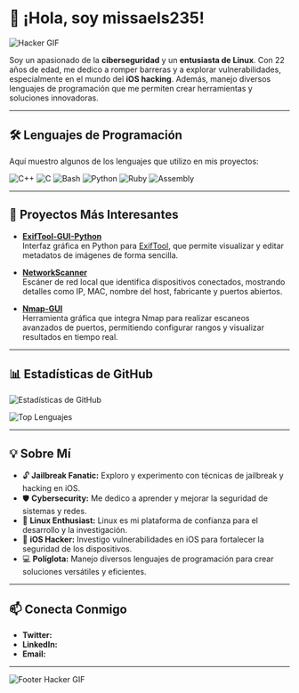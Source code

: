 # 👋 ¡Hola, soy missaels235!

![Hacker GIF](https://media.giphy.com/media/3og0ILLVvPp8d64Jd6/giphy.gif)

Soy un apasionado de la **ciberseguridad** y un **entusiasta de Linux**. Con 22 años de edad, me dedico a romper barreras y a explorar vulnerabilidades, especialmente en el mundo del **iOS hacking**. Además, manejo diversos lenguajes de programación que me permiten crear herramientas y soluciones innovadoras.

---

## 🛠️ Lenguajes de Programación

Aquí muestro algunos de los lenguajes que utilizo en mis proyectos:

![C++](https://img.shields.io/badge/C++-00599C?style=for-the-badge&logo=c%2B%2B&logoColor=white)
![C](https://img.shields.io/badge/C-555555?style=for-the-badge&logo=c&logoColor=white)
![Bash](https://img.shields.io/badge/Bash-4EAA25?style=for-the-badge&logo=gnu-bash&logoColor=white)
![Python](https://img.shields.io/badge/Python-3776AB?style=for-the-badge&logo=python&logoColor=white)
![Ruby](https://img.shields.io/badge/Ruby-CC342D?style=for-the-badge&logo=ruby&logoColor=white)
![Assembly](https://img.shields.io/badge/Assembly-000000?style=for-the-badge&logo=assembly&logoColor=white)

---

## 🚀 Proyectos Más Interesantes

- **[ExifTool-GUI-Python](https://github.com/missaels235/exiftool-GUI-Python)**  
  Interfaz gráfica en Python para [ExifTool](https://exiftool.org/), que permite visualizar y editar metadatos de imágenes de forma sencilla.

- **[NetworkScanner](https://github.com/missaels235/NetworkScanner-)**  
  Escáner de red local que identifica dispositivos conectados, mostrando detalles como IP, MAC, nombre del host, fabricante y puertos abiertos.

- **[Nmap-GUI](https://github.com/missaels235/Nmap-gui)**  
  Herramienta gráfica que integra Nmap para realizar escaneos avanzados de puertos, permitiendo configurar rangos y visualizar resultados en tiempo real.

---

## 📊 Estadísticas de GitHub

![Estadísticas de GitHub](https://github-readme-stats.vercel.app/api?username=missaels235&theme=dark&hide_border=true)
  
![Top Lenguajes](https://github-readme-stats.vercel.app/api/top-langs/?username=missaels235&layout=compact&theme=dark)

---

## 💡 Sobre Mí

- 🔓 **Jailbreak Fanatic:** Exploro y experimento con técnicas de jailbreak y hacking en iOS.
- 🛡️ **Cybersecurity:** Me dedico a aprender y mejorar la seguridad de sistemas y redes.
- 🐧 **Linux Enthusiast:** Linux es mi plataforma de confianza para el desarrollo y la investigación.
- 📱 **iOS Hacker:** Investigo vulnerabilidades en iOS para fortalecer la seguridad de los dispositivos.
- 💻 **Políglota:** Manejo diversos lenguajes de programación para crear soluciones versátiles y eficientes.

---

## 📫 Conecta Conmigo

- **Twitter:** 
- **LinkedIn:** 
- **Email:**

---

![Footer Hacker GIF](https://media.giphy.com/media/3o7TKzSOu7d2vC99m4/giphy.gif)

